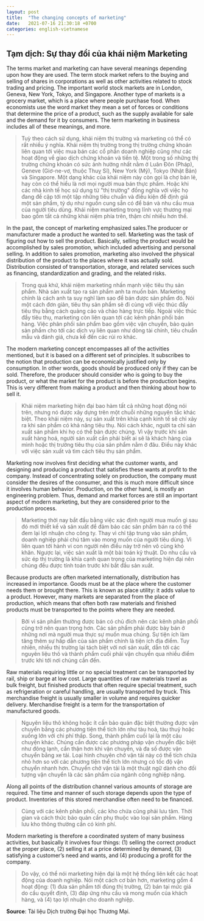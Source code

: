 ```yaml
---
layout: post
title:  "The changing concepts of marketing"
date:   2021-07-16 21:30:18 +0700
categories: english-vietnamese
---
```


## Tạm dịch: Sự thay đổi của khái niệm Marketing

The terms market and marketing can have several meanings depending upon how they are used. The term stock market refers to the buying and selling of shares in corporations as well as other activities related to stock trading and pricing. The important world stock markets are in London, Geneva, New York, Tokyo, and Singapore. Another type of markets is a grocery market, which is a place where people purchase food. When economists use the word market they mean a set of forces or conditions that determine the price of a product, such as the supply available for sale and the demand for it by consumers. The term marketing in business includes all of these meanings, and more. 

> Tuỳ theo cách sử dụng, khái niệm thị trường và marketing có thể có rất nhiều ý nghĩa. Khái niệm thị trường trong thị trường chứng khoán liên quan tới việc mua bán các cổ phần doanh nghiệp cũng như các hoạt động về giao dịch chứng khoán và tiền tệ. Một trong số những thị trường chứng khoán có sức ảnh hưởng nhất nằm ở Luân Đôn (Pháp), Geneve (Giơ-ne-vơ, thuộc Thuỵ Sĩ), New York (Mỹ), Tokyo (Nhật Bản) và Singapore. Một dạng khác của khái niệm này còn gọi là chợ bán lẻ, hay còn có thể hiểu là nơi mọi người mua bán thực phẩm. Hoặc khi các nhà kinh tế học sử dụng từ "thị trường" đồng nghĩa với việc họ đang đề cập tới một tập những tiêu chuẩn và điều kiện để định giá một sản phẩm, tỷ dụ như nguồn cung sẵn có để bán và nhu cầu mua của người tiêu dùng. Khái niệm marketing trong lĩnh vực thương mại bao gồm tất cả những khái niệm phía trên, thậm chí nhiều hơn thế.

In the past, the concept of marketing emphasized sales.The producer or manufacturer made a product he wanted to sell. Marketing was the task of figuring out how to sell the product. Basically, selling the product would be accomplished by sales promotion, which included advertising and personal selling. In addition to sales promotion, marketing also involved the physical distribution of the product to the places where it was actually sold. Distribution consisted of transportation, storage, and related services such as financing, standardization and grading, and the related risks. 

> Trong quá khứ, khái niệm marketing nhấn mạnh việc tiêu thụ sản phẩm. Nhà sản xuất tạo ra sản phẩm anh ta muốn bán. Marketing chính là cách anh ta suy nghĩ làm sao để bán được sản phẩm đó. Nói một cách đơn giản, tiêu thụ sản phẩm sẽ đi cùng với việc thúc đẩy tiêu thụ bằng cách quảng cáo và chào hàng trực tiếp. Ngoài việc thúc đẩy tiêu thụ, marketing còn liên quan tới các kênh phân phối bán hàng. Việc phân phối sản phẩm bao gồm việc vận chuyển, bảo quản sản phẩm cho tới các dịch vụ liên quan như dòng tài chính, tiêu chuẩn mẫu và đánh giá, chưa kể đến các rủi ro khác. 

The modern marketing concept encompasses all of the activities mentioned, but it is based on a different set of principles. It subscribes to the notion that production can be economically justified only by consumption. In other words, goods should be produced only if they can be sold. Therefore, the producer should consider who is going to buy the product, or what the market for the product is before the production begins. This is very different from making a product and then thinking about how to sell it. 

> Khái niệm marketing hiện đại bao hàm tất cả những hoạt động nói trên, nhưng nó được xây dựng trên một chuỗi những nguyên tắc khác biệt. Theo khái niệm này, sự sản xuất trên khía cạnh kinh tế sẽ chỉ xảy ra khi sản phẩm có khả năng tiêu thụ. Nói cách khác, người ta chỉ sản xuất sản phẩm khi họ có thể bán được chúng. Vì vậy trước khi sản xuất hàng hoá, người sản xuất cần phải biết ai sẽ là khách hàng của mình hoặc thị trường tiêu thụ của sản phẩm nằm ở đâu. Điều này khác với việc sản xuất và tìm cách tiêu thụ sản phẩm. 

Marketing now involves first deciding what the customer wants, and designing and producing a product that satisfies these wants at profit to the company. Instead of concentrating solely on production, the company must consider the desires of the consumer, and this is much more difficult since it involves human behavior. Production, on the other hand, is mostly an engineering problem. Thus, demand and market forces are still an important aspect of modern marketing, but they are considered prior to the production process. 

> Marketing thời nay bắt đầu bằng việc xác định người mua muốn gì sau đó mới thiết kế và sản xuất để đảm bảo các sản phẩm bán ra có thể  đem lại lợi nhuận cho công ty. Thay vì chỉ tập trung vào sản phẩm, doanh nghiệp phải chú tâm vào mong muốn của người tiêu dùng. Vì liên quan tới hành vi con người nên điều này trở nên vô cùng khó khăn. Ngược lại, việc sản xuất là một bài toán kỹ thuật. Do nhu cầu và sức ép thị trường là khía cạnh quan trọng của marketing hiện đại nên chúng đều được tính toán trước khi bắt đầu sản xuất.

Because products are often marketed internationally, distribution has increased in importance. Goods must be at the place where the customer needs them or brought there. This is known as place utility: it adds value to a product. However, many markets are separated from the place of production, which means that often both raw materials and finished products must be transported to the points where they are needed. 

> Bởi vì sản phẩm thường được bán có chủ đích nên các kênh phân phối cũng trở nên quan trọng hơn. Các sản phẩm phải được bày bán ở những nơi mà người mua thực sự muốn mua chúng. Sự tiện ích làm tăng thêm sự hấp dẫn của sản phẩm chính là tiện ích địa điểm. Tuy nhiên, nhiều thị trường lại tách biệt với nơi sản xuất, dẫn tới các nguyên liệu thô và thành phẩm cuối phải vận chuyển qua nhiều điểm trước khi tới nơi chúng cần đến.

Raw materials requiring little or no special treatment can be transported by rail, ship or barge at low cost. Large quantities of raw materials travel as bulk freight, but finished products that often require special treatment, such as refrigeration or careful handling, are usually transported by truck. This merchandise freight is usually smaller in volume and requires quicker delivery. Merchandise freight is a term for the transportation of manufactured goods. 

> Nguyên liệu thô không hoặc ít cần bảo quản đặc biệt thường được vận chuyển bằng các phương tiện thể tích lớn như tàu hoả, tàu thuỷ hoặc xuồng lớn với chi phí thấp. Song, thành phẩm cuối lại là một câu chuyện khác. Chúng cần được các phương pháp vận chuyển đặc biệt như đông lạnh, cẩn thận hơn khi vận chuyển, và đa số được vận chuyển bằng xe tải. Loại hình chuyên chở vận tải  này có thể tích chứa nhỏ hơn so với các phương tiện thể tích lớn nhưng có tốc độ vận chuyển nhanh hơn. Chuyển chở vận tải là một thuật ngữ dành cho đối tượng vận chuyển là các sản phẩm của ngành công nghiệp nặng. 

Along all points of the distribution channel various amounts of storage are required. The time and manner of such storage depends upon the type of product. Inventories of this stored merchandise often need to be financed. 

> Cùng với các kênh phân phối, các kho chứa cũng phải lưu tâm. Thời gian và cách thức bảo quản cần phụ thuộc vào loại sản phẩm. Hàng lưu kho thông thường cần có kinh phí.

Modern marketing is therefore a coordinated system of many business activities, but basically it involves four things: (1) selling the correct product at the proper place, (2) selling it at a price determined by demand, (3) satisfying a customer’s need and wants, and (4) producing a profit for the company.

> Do vậy, có thể nói marketing hiện đại là một hệ thống liên kết các hoạt động của doanh nghiệp. Nói một cách cơ bản hơn, marketing gồm 4 hoạt động: (1) đưa sản phẩm tới đúng thị trường, (2) bán tại mức giá do cầu quyết định, (3) đáp ứng nhu cầu và mong muốn của khách hàng, và (4) tạo lợi nhuận cho doanh nghiệp.

**Source**: Tài liệu Dịch trường Đại học Thương Mại. 
